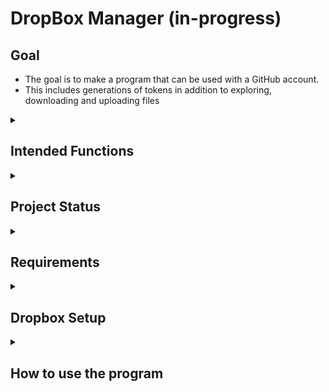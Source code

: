 # DropBox Manager (in-progress)

## Goal
- The goal is to make a program that can be used with a GitHub account.
- This includes generations of tokens in addition to exploring, downloading and uploading files

<details>
  <summary><h2>Intended Functions</h2></summary>

  - This will include ways to:
    - Open a JSON file to get token information
    - Generate tokens
    - Access and display directories of the GitHub account
    - Upload and Download Files on DropBox

</details>
<details>
  <summary><h2>Project Status</h2></summary>

  - Completed
    - Opening JSON token and outputting JSON token
    - Generating Refresh Token
    - Generating Access Token
    - Download of files (through filepath)
  - Currently Working on
    - Upload of files
    - Feature Manual
  - Working on Next:
    - Printing to console: Directory files and folders, Dropbox file ID

</details>
<details>
  <summary><h2>Requirements</h2></summary>
  - Visual Studio package: Newtonsoft.Json
    - Will allow for token json to be read
</details>

<details>
<summary><h2>Dropbox Setup</h2></summary>

- Need to create app to have access:
  - Create app: 
    - [Dropbox Developer Apps](https://www.dropbox.com/developers/apps)
  - Select options for app:
    - <img src="https://github.com/TurnTheKeys/DropBox-Manager/assets/166112225/9e465618-e614-4f48-a4ef-5ba0621d0834" width="400">
- Modify permissions:
  - Click the permissions heading:
    - <img src="https://github.com/TurnTheKeys/DropBox-Manager/assets/166112225/2042b740-d35f-48e6-a0df-308e56d8c65d" width="300">
  - Tick these boxes:
    - <img src="https://github.com/TurnTheKeys/DropBox-Manager/assets/166112225/8331ff01-c86a-4da8-a21f-35b1c91a7a3c" width="400">
    - files.metadata.write
    - files.content.write
    - files.content.read
- Record these key information somewhere (e.g. notepad) from the Settings header:
  - App Key
  - App Secret
- Generate token to allow the app access in the application:
  - Enter: `https://www.dropbox.com/oauth2/authorize?client_id=<APP_KEY>&token_access_type=offline&response_type=code`
  - Replace the `<APP_KEY>` with the app key generated when creating the app
  - Click 'Allow'
  - Record the access code

</details>
<details>
  <summary><h2>How to use the program</h2></summary>
  
  - This section will explain how to use the program
  - <img src="https://github.com/TurnTheKeys/DropBox-Manager/assets/166112225/05afc811-c511-4d92-b378-5391367090c8" width="400">

  <details>
    <summary>1) Upload Refresh Token</summary>
    
  - This function allows for the user to add a filepath to the console to the json that contains the refresh token.
  - Once a filepath has been added, it will show if the json has been successfully read. 
    - If successful, an access token will also be generated so that files can be uploaded and downloaded from DropBox.
      - This will print out the expiry time of the new access token
        - `The expiry time for your new access token is: 28/06/2024 1:40:00 PM`
        - `The access token was succesfully generated.`
    - If unsuccessful, the program will recommend generating a new refresh token (option 2 of the menu).
      - `The token was unable to be retrieved. If you would like like, you can select option 2, to generate the token.` 
  </details>
<details>
  <summary>3) Generate new access token from refresh token</summary>
  
- This function allows for a new access token to be generated using a given refresh token.
- If the access token could not be generated it will print:
  - `The access token was unsuccesfully generated.`
  - This could be because a refresh token hasn't been given yet.
- If the access token could be generated it will print:
  - `The expiry time for your new access token is: 28/06/2024 1:40:00 PM`
  - `The access token was succesfully generated.`
</details>

  
</details>

